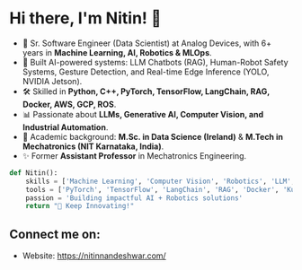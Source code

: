 # Hi there, I'm Nitin! 👋

- 🤖 Sr. Software Engineer (Data Scientist) at Analog Devices, with 6+ years in **Machine Learning, AI, Robotics & MLOps**.  
- 🚀 Built AI-powered systems: LLM Chatbots (RAG), Human-Robot Safety Systems, Gesture Detection, and Real-time Edge Inference (YOLO, NVIDIA Jetson).  
- 🛠️ Skilled in **Python, C++, PyTorch, TensorFlow, LangChain, RAG, Docker, AWS, GCP, ROS**.  
- 📊 Passionate about **LLMs, Generative AI, Computer Vision, and Industrial Automation**.  
- 🎯 Academic background: **M.Sc. in Data Science (Ireland)** & **M.Tech in Mechatronics (NIT Karnataka, India)**.  
- ✨ Former **Assistant Professor** in Mechatronics Engineering.  

```python
def Nitin():
    skills = ['Machine Learning', 'Computer Vision', 'Robotics', 'LLM', 'MLOps']
    tools = ['PyTorch', 'TensorFlow', 'LangChain', 'RAG', 'Docker', 'Kubernetes', 'AWS', 'GCP']
    passion = 'Building impactful AI + Robotics solutions'
    return "🚀 Keep Innovating!"
```

## Connect me on:
- Website: https://nitinnandeshwar.com/


